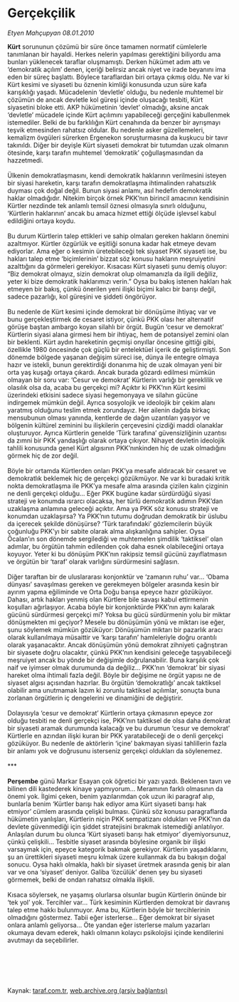 # Gerçekçilik

*Etyen Mahçupyan 08.01.2010*

<div class="taraf_structure_2col_1zq">
<div class="margen_n">



 <p><b>Kürt</b> sorununun çözümü bir süre önce tamamen normatif cümlelerle tanımlanan bir hayaldi. Herkes nelerin yapılması gerektiğini biliyordu ama bunları yüklenecek taraflar oluşmamıştı. Derken hükümet adım attı ve ‘demokratik açılım’ denen, içeriği belirsiz ancak niyet ve irade beyanını ima eden bir süreç başlattı. Böylece taraflardan biri ortaya çıkmış oldu. Ne var ki Kürt kesimi ve siyaseti bu öznenin kimliği konusunda uzun süre kafa karışıklığı yaşadı. Mücadelenin ‘devletle’ olduğu, bu nedenle muhtemel bir çözümün de ancak devletle kol güreşi içinde oluşacağı tesbiti, Kürt siyasetini bloke etti. AKP hükümetinin ‘devlet’ olmadığı, aksine ancak ‘devletle’ mücadele içinde Kürt açılımını yapabileceği gerçeğini kabullenmek istemediler. Belki de bu farklılığın Kürt cenahında da benzer bir ayrışmayı teşvik etmesinden rahatsız oldular. Bu nedenle asker güzellemeleri, kemalizm övgüleri sürerken Ergenekon soruşturmasına da kuşkucu bir tavır takınıldı. Diğer bir deyişle Kürt siyaseti demokrat bir tutumdan uzak olmanın ötesinde, karşı tarafın muhtemel ‘demokratik’ çoğullaşmasından da hazzetmedi. <br/><br/>Ülkenin demokratlaşmasını, kendi demokratik haklarının verilmesini isteyen bir siyasi hareketin, karşı tarafın demokratlaşma ihtimalinden rahatsızlık duyması çok doğal değil. Bunun siyasi anlamı, asıl hedefin demokratik haklar olmadığıdır. Nitekim birçok örnek PKK’nın birincil amacının kendisinin Kürtler nezdinde tek anlamlı temsil öznesi olmasıyla sınırlı olduğunu, ‘Kürtlerin haklarının’ ancak bu amaca hizmet ettiği ölçüde işlevsel kabul edildiğini ortaya koydu. <br/><br/>Bu durum Kürtlerin talep ettikleri ve sahip olmaları gereken hakların önemini azaltmıyor. Kürtler özgürlük ve eşitliği sonuna kadar hak etmeye devam ediyorlar. Ama eğer o kesimin üretebileceği tek siyaset PKK siyaseti ise, bu hakları talep etme ‘biçimlerinin’ bizzat söz konusu hakların meşruiyetini azalttığını da görmeleri gerekiyor. Kısacası Kürt siyaseti şunu demiş oluyor: “Biz demokrat olmayız, sizin demokrat olup olmamanızla da ilgili değiliz, yeter ki bize demokratik haklarımızı verin.” Oysa bu bakış istenen hakları hak etmeyen bir bakış, çünkü önerilen yeni ilişki biçimi kalıcı bir barışı değil, sadece pazarlığı, kol güreşini ve şiddeti öngörüyor. <br/><br/>Bu nedenle de Kürt kesimi içinde demokrat bir dönüşüme ihtiyaç var ve bunu gerçekleştirmek de cesaret istiyor, çünkü PKK olası her alternatif görüşe baştan ambargo koyan silahlı bir örgüt. Bugün ‘cesur ve demokrat’ Kürtlerin siyasi alana girmesi hem bir ihtiyaç, hem de potansiyel zemini olan bir beklenti. Kürt aydın hareketinin geçmişi onyıllar öncesine gittiği gibi, özellikle 1980 öncesinde çok güçlü bir entelektüel içerik de geliştirmişti. Son dönemde bölgede yaşanan değişim süreci ise, dünya ile entegre olmaya hazır ve istekli, bunun gerektirdiği donanıma hiç de uzak olmayan yeni bir orta yaş kuşağı ortaya çıkardı. Ancak burada gözardı edilmesi mümkün olmayan bir soru var: ‘Cesur ve demokrat’ Kürtlerin varlığı bir gereklilik ve olasılık olsa da, acaba bu gerçekçi mi? Açıktır ki PKK’nın Kürt kesimi üzerindeki etkisini sadece siyasi hegemonyaya ve silahın gücüne indirgemek mümkün değil. Ayrıca sosyolojik ve ideolojik bir çekim alanı yaratmış olduğunu teslim etmek zorundayız. Her ailenin dağda birkaç mensubunun olması yanında, kentlerde de dağın uzantıları yaşıyor ve bölgenin kültürel zeminini bu ilişkilerin çerçevesini çizdiği maddi olanaklar oluşturuyor. Ayrıca Kürtlerin genelde ‘Türk tarafına’ güvensizliğinin uzantısı da zımni bir PKK yandaşlığı olarak ortaya çıkıyor. Nihayet devletin ideolojik tahlili konusunda genel Kürt algısının PKK’nınkinden hiç de uzak olmadığını görmek hiç de zor değil. <br/><br/>Böyle bir ortamda Kürtlerden onları PKK’ya mesafe aldıracak bir cesaret ve demokratlık beklemek hiç de gerçekçi gözükmüyor. Ne var ki buradaki kritik nokta demokratlaşma ile PKK’ya mesafe alma arasında çizilen kalın çizginin ne denli gerçekçi olduğu... Eğer PKK bugüne kadar sürdürdüğü siyasi strateji ve konumda ısrarcı olacaksa, her türlü demokratik adımın PKK’dan uzaklaşma anlamına geleceği açıktır. Ama ya PKK söz konusu strateji ve konumdan uzaklaşırsa? Ya PKK’nın tutumu doğrudan demokratik bir üslubu da içerecek şekilde dönüşürse? ‘Türk tarafındaki’ gözlemcilerin büyük çoğunluğu PKK’yı bir sabite olarak alma alışkanlığına sahipler. Oysa Öcalan’ın son dönemde sergilediği ve muhtemelen şimdilik ‘taktiksel’ olan adımlar, bu örgütün tahmin edilenden çok daha esnek olabileceğini ortaya koyuyor. Yeter ki bu dönüşüm PKK’nın rakipsiz temsil gücünü zayıflatmasın ve örgütün bir ‘taraf’ olarak varlığını sürdürmesini sağlasın. <br/><br/>Diğer taraftan bir de uluslararası konjonktür ve ‘zamanın ruhu’ var... ‘Obama dünyası’ savaşılması gereken ve gerekmeyen bölgeler arasında kesin bir ayırım yapma eğiliminde ve Orta Doğu barışa epeyce hazır gözüküyor. Dahası, artık hakları yenmiş olan Kürtlere bile savaşı kabul ettirmenin koşulları ağırlaşıyor. Acaba böyle bir konjonktürde PKK’nın aynı kalarak gücünü sürdürmesi gerçekçi mi? Yoksa bu gücü sürdürmenin yolu bir miktar dönüşmekten mi geçiyor? Mesele bu dönüşümün yönü ve miktarı ise eğer, şunu söylemek mümkün gözüküyor: Dönüşümün miktarı bir pazarlık aracı olarak kullanılmaya müsaittir ve ‘karşı tarafın’ hamleleriyle doğru orantılı olarak yaşanacaktır. Ancak dönüşümün yönü demokrat zihniyeti çağrıştıran bir siyasete doğru olacaktır, çünkü PKK’nın kendisini geleceğe taşıyabileceği meşruiyet ancak bu yönde bir değişimle doğrulanabilir. Buna karşılık çok naif ve iyimser olmak durumunda da değiliz... PKK’nın ‘demokrat’ bir siyasi hareket olma ihtimali fazla değil. Böyle bir değişime ne örgüt yapısı ne de siyaset algısı açısından hazırlar. Bu örgütün ‘demokratlığı’ ancak taktiksel olabilir ama unutmamak lazım ki zorunlu taktiksel açılımlar, sonuçta buna zorlanan örgütlerin iç dengelerini ve dinamiğini de değiştirir. <br/><br/>Dolayısıyla ‘cesur ve demokrat’ Kürtlerin ortaya çıkmasının epeyce zor olduğu tesbiti ne denli gerçekçi ise, PKK’nın taktiksel de olsa daha demokrat bir siyaseti aramak durumunda kalacağı ve bu durumun ‘cesur ve demokrat’ Kürtlerle en azından ilişki kuran bir PKK yaratabileceği de o denli gerçekçi gözüküyor. Bu nedenle de aktörlerin ‘içine’ bakmayan siyasi tahlillerin fazla bir anlamı yok ve doğrusunu isterseniz gerçekçi oldukları da söylenemez. <br/><br/>***<b> <br/><br/>Perşembe</b> günü Markar Esayan çok öğretici bir yazı yazdı. Beklenen tavrı ve bilinen dili kastederek kinaye yapmıyorum... Meramının farklı olmasının da önemi yok. İlgimi çeken, benim yazılarımdan çok uzun iki paragraf alıp, bunlarla benim ‘Kürtler barışı hak ediyor ama Kürt siyaseti barışı hak etmiyor’ cümlem arasında çelişki bulması. Çünkü söz konusu paragraflarda hükümetin yanlışları, Kürtlerin niçin PKK sempatizanı oldukları ve PKK’nın da devlete güvenmediği için şiddet stratejisini bırakmak istemediği anlatılıyor. Anlaşılan durum bu olunca ‘Kürt siyaseti barışı hak etmiyor’ diyemiyorsunuz, çünkü çelişkili... Tesbitle siyaset arasında böylesine organik bir ilişki varsaymak için, epeyce kategorik bakmak gerekiyor. Kürtlerin yaşadıklarını, şu an ürettikleri siyaseti meşru kılmak üzere kullanmak da bu bakışın doğal sonucu. Oysa haklı olmakla, haklı bir siyaset üretmek arasında geniş bir alan var ve ona ‘siyaset’ deniyor. Galiba ‘özcülük’ denen şey bu siyaseti görmemek, belki de ondan rahatsız olmakla ilişkili. <br/><br/>Kısaca söylersek, ne yaşamış olurlarsa olsunlar bugün Kürtlerin önünde bir ‘tek yol’ yok. Tercihler var... Türk kesiminin Kürtlerden demokrat bir davranış talep etme hakkı bulunmuyor. Ama bu, Kürtlerin böyle bir tercihlerinin olmadığını göstermez. Tabii eğer isterlerse... Eğer demokrat bir siyaset onlara anlamlı geliyorsa... Öte yandan eğer isterlerse malum yazarları okumaya devam ederek, haklı olmanın kolaycı psikolojisi içinde kendilerini avutmayı da seçebilirler. </p>
<br/>
<br/>
<br/>



<br/>


<div id="taraf_not">
</div>

</div>


</div>

Kaynak: [taraf.com.tr](http://taraf.com.tr:80/makale/9415.htm), [web.archive.org (arşiv bağlantısı)](http://web.archive.org/web/20100117235203/http://taraf.com.tr:80/makale/9415.htm)
